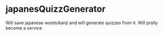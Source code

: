 # japanesQuizzGenerator
Will save japanese words/kanji and will generate quizzes from it. Will prolly become a service

